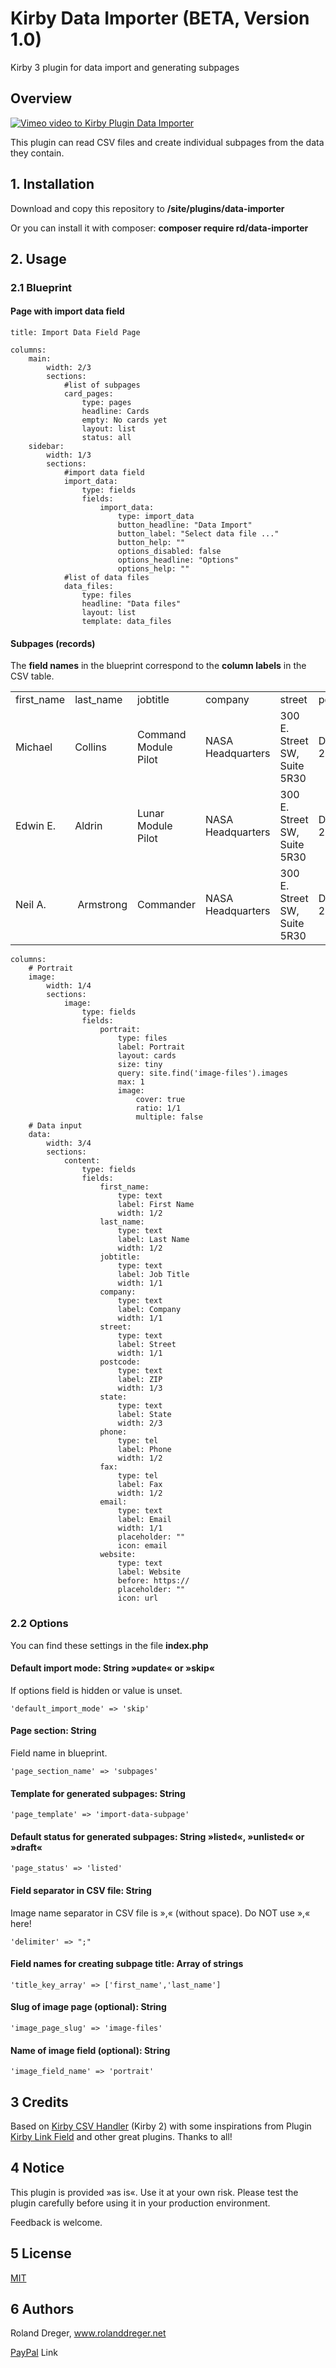 # Kirby Data Importer (BETA, Version 1.0)

Kirby 3 plugin for data import and generating subpages


## Overview

[![Vimeo video to Kirby Plugin Data Importer](https://raw.githubusercontent.com/RolandDreger/Images/master/Kirby_Data_Importer_Vimeo.png)](https://vimeo.com/360116607)


This plugin can read CSV files and create individual subpages from the data they contain. 


## 1. Installation

Download and copy this repository to **/site/plugins/data-importer**

Or you can install it with composer: **composer require rd/data-importer**


## 2. Usage
### 2.1 Blueprint
#### Page with import data field

    title: Import Data Field Page

    columns:
        main:
            width: 2/3
            sections:
                #list of subpages
                card_pages:
                    type: pages
                    headline: Cards
                    empty: No cards yet
                    layout: list
                    status: all
        sidebar:
            width: 1/3
            sections:
                #import data field
                import_data:
                    type: fields
                    fields:
                        import_data:
                            type: import_data
                            button_headline: "Data Import"
                            button_label: "Select data file ..."
                            button_help: ""
                            options_disabled: false
                            options_headline: "Options"
                            options_help: ""
                #list of data files
                data_files:
                    type: files
                    headline: "Data files"
                    layout: list
                    template: data_files

#### Subpages (records)
The **field names** in the blueprint correspond to the **column labels** in the CSV table.

<table>
 <tr>
  <td>first_name</td>
  <td>last_name</td>
  <td>jobtitle</td>
  <td>company</td>
  <td>street</td>
  <td>postcode</td>
  <td>state</td>
  <td>phone</td>
  <td>fax</td>
  <td>email</td>
  <td>website</td>
  <td>portrait</td>
  <td></td>
 </tr>
 <tr>
  <td>Michael</td>
  <td>Collins</td>
  <td>Command Module Pilot</span></td>
  <td>NASA Headquarters</span></td>
  <td>300 E. Street SW, Suite 5R30</span></td>
  <td>DC 20546</td>
  <td>Washington</td>
  <td>(202) 358-0001</span></td>
  <td>(202) 358-4338</span></td>
  <td>michael.colli ns@nasa.gov</span></td>
  <td>https://www.nasa.gov</span></td>
  <td>michael_collins.jpg</td>
 </tr>
 <tr>
  <td>Edwin E.</td>
  <td>Aldrin</td>
  <td>Lunar Module Pilot</span></td>
  <td>NASA Headquarters</span></td>
  <td>300 E. Street SW, Suite 5R30</span></td>
  <td>DC 20546</td>
  <td>Washington</td>
  <td>(202) 358-0001</span></td>
  <td>(202) 358-4338</span></td>
  <td>edwin.e.aldrin@nasa.gov</span></td>
  <td>https://www.nasa.gov</span></td>
  <td>buzz_aldrin.jpg</td>
 </tr>
 <tr>
  <td>Neil A.</td>
  <td><span style='mso-spacerun:yes'> </span>Armstrong</td>
  <td>Commander</td>
  <td>NASA Headquarters</span></td>
  <td>300 E. Street SW, Suite 5R30</span></td>
  <td>DC 20546</td>
  <td>Washington</td>
  <td>(202) 358-0001</span></td>
  <td>(202) 358-4338</span></td>
  <td>neil.a.armstrong@nasa.gov</span></td>
  <td>https://www.nasa.gov</span></td>
  <td>neil_armstrong.jpg</td>
 </tr>
</table>

    columns:
        # Portrait
        image:
            width: 1/4
            sections:
                image:
                    type: fields
                    fields:
                        portrait:
                            type: files
                            label: Portrait
                            layout: cards
                            size: tiny
                            query: site.find('image-files').images
                            max: 1
                            image:
                                cover: true
                                ratio: 1/1
                                multiple: false
        # Data input
        data:
            width: 3/4
            sections:
                content:
                    type: fields
                    fields:
                        first_name:
                            type: text
                            label: First Name
                            width: 1/2
                        last_name:
                            type: text
                            label: Last Name
                            width: 1/2
                        jobtitle:
                            type: text
                            label: Job Title
                            width: 1/1
                        company:
                            type: text
                            label: Company
                            width: 1/1
                        street:
                            type: text
                            label: Street
                            width: 1/1
                        postcode:
                            type: text
                            label: ZIP
                            width: 1/3
                        state:
                            type: text
                            label: State
                            width: 2/3
                        phone:
                            type: tel
                            label: Phone
                            width: 1/2
                        fax:
                            type: tel
                            label: Fax
                            width: 1/2
                        email:
                            type: text
                            label: Email
                            width: 1/1
                            placeholder: ""
                            icon: email
                        website:
                            type: text
                            label: Website
                            before: https://
                            placeholder: ""
                            icon: url  
                            
### 2.2 Options
You can find these settings in the file **index.php**
#### Default import mode: String »update« or »skip« 
If options field is hidden or value is unset.

    'default_import_mode' => 'skip' 


#### Page section: String
Field name in blueprint.

    'page_section_name' => 'subpages'


#### Template for generated subpages: String

    'page_template' => 'import-data-subpage'


#### Default status for generated subpages: String »listed«, »unlisted« or »draft« 

    'page_status' => 'listed' 

#### Field separator in CSV file: String
Image name separator in CSV file is »,« (without space).
Do NOT use »,« here!

    'delimiter' => ";" 


#### Field names for creating subpage title: Array of strings

    'title_key_array' => ['first_name','last_name'] 


#### Slug of image page (optional): String

    'image_page_slug' => 'image-files'


#### Name of image field (optional): String 

    'image_field_name' => 'portrait'  


## 3 Credits

Based on [Kirby CSV Handler](https://github.com/texnixe/kirby-csv-handler) (Kirby 2) with some inspirations from Plugin [Kirby Link Field](https://github.com/OblikStudio/kirby-link-field) and other great plugins. Thanks to all!


## 4 Notice

This plugin is provided »as is«. Use it at your own risk. Please test the plugin carefully before using it in your production environment.

Feedback is welcome.


## 5 License

[MIT](http://www.opensource.org/licenses/mit-license.php)


## 6 Authors

Roland Dreger, www.rolanddreger.net


[PayPal](https://www.paypal.com/cgi-bin/webscr?cmd=_donations&business=roland%2edreger%40a1%2enet&lc=AT&item_name=Roland%20Dreger%20%2f%20Donation%20for%20script%20development%20Kirby-Data-Importer&currency_code=EUR&bn=PP%2dDonationsBF%3abtn_donateCC_LG%2egif%3aNonHosted) Link 


